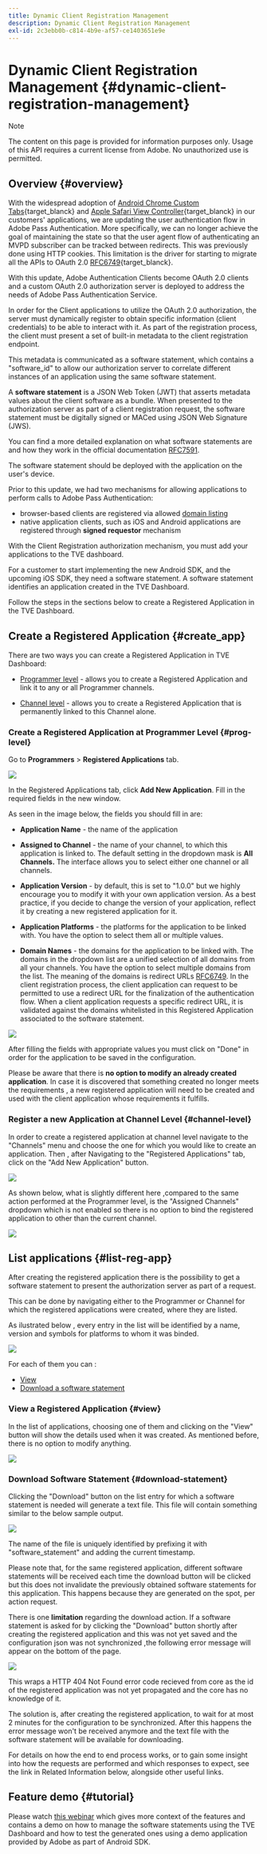 ```yaml
---
title: Dynamic Client Registration Management
description: Dynamic Client Registration Management
exl-id: 2c3ebb0b-c814-4b9e-af57-ce1403651e9e
---
```

# Dynamic Client Registration Management {#dynamic-client-registration-management}

>[!NOTE]
>
>The content on this page is provided for information purposes only. Usage of this API requires a current license from Adobe. No unauthorized use is permitted.

## Overview {#overview}

With the widespread adoption of [Android Chrome Custom Tabs](https://developer.chrome.com/multidevice/android/customtabs){target_blanck} and [Apple Safari View Controller](https://developer.apple.com/documentation/safariservices/sfsafariviewcontroller){target_blanck} in our customers' applications, we are updating the user authentication flow in Adobe Pass Authentication. More specifically, we can no longer achieve the goal of maintaining the state so that the user agent flow of authenticating an MVPD subscriber can be tracked between redirects. This was previously done using HTTP cookies. This limitation is the driver for starting to migrate all the APIs to OAuth 2.0 [RFC6749](https://tools.ietf.org/html/rfc6749){target_blanck}.

With this update, Adobe Authentication Clients become OAuth 2.0 clients and a custom OAuth 2.0 authorization server is deployed to address the needs of Adobe Pass Authentication Service.

In order for the Client applications to utilize the OAuth 2.0 authorization, the server must dynamically register to obtain specific information (client credentials) to be able to interact with it. As part of the registration process, the client must present a set of built-in metadata to the client registration endpoint.

This metadata is communicated as a software statement, which contains a "software_id" to allow our authorization server to correlate different instances of an application using the same software statement.

A **software statement** is a JSON Web Token (JWT) that asserts metadata values about the client software as a bundle. When presented to the authorization server as part of a client registration request, the software statement must be digitally signed or MACed using JSON Web Signature (JWS).

You can find a more detailed explanation on what software statements are and how they work in the official documentation [RFC7591](https://tools.ietf.org/html/rfc7591).

The software statement should be deployed with the application on the user's device.

Prior to this update, we had two mechanisms for allowing applications to perform calls to Adobe Pass Authentication:

* browser-based clients are registered via allowed [domain listing](/help/authentication/programmer-overview.md#reg-and-init)
* native application clients, such as iOS and Android applications are  registered through **signed requestor** mechanism  


With the Client Registration authorization mechanism, you must add your applications to the TVE dashboard.

For a customer to start implementing the new Android SDK, and the upcoming iOS SDK, they need a software statement. A software statement identifies an application created in the TVE Dashboard.

Follow the steps in the sections below to create a Registered Application in the TVE Dashboard.

## Create a Registered Application {#create_app}

There are two ways you can create a Registered Application in TVE Dashboard:

* [Programmer level](#prog-level) - allows you to create a Registered Application and link it to any or all Programmer channels.

* [Channel level](#channel-level) - allows you to create a Registered Application that is permanently linked to this Channel alone.

### Create a Registered Application at Programmer Level {#prog-level}

Go to **Programmers** > **Registered Applications** tab.

![](assets/reg-app-progr-level.png)

In the Registered Applications tab, click **Add New Application**. Fill in the required fields in the new window.

As seen in the image below, the fields you should fill in are:

*   **Application Name** - the name of the application

*   **Assigned to Channel** - the name of your channel, t</span>o which this application is linked to. The default setting in the dropdown mask is **All Channels.** The interface allows you to select either one channel or all channels.

*   **Application Version** - by default, this is set to "1.0.0" but we highly encourage you to modify it with your own application version. As a best practice, if you decide to change the version of your application, reflect it by creating a new registered application for it.

*   **Application Platforms** - the platforms for the application to be linked with. You have the option to select them all or multiple values.

*   **Domain Names** - the domains for the application to be linked with. The domains in the dropdown list are a unified selection of all domains from all your channels. You have the option to select  multiple domains from the list. The meaning of the domains is redirect URLs [RFC6749](https://tools.ietf.org/html/rfc6749). In the client registration process, the client application can request to be permitted to use a redirect URL for the finalization of the authentication flow. When a client application requests a specific redirect URL, it is validated against the domains whitelisted in this Registered Application associated to the software statement.


![](assets/new-reg-app.png)


After filling the fields with appropriate values you must click on "Done" in order for the application to be saved in the configuration.

Please be aware that there is **no option to modify an already created application**. In case it is discovered that something created no longer meets the requirements , a new registered application will need to be created and used with the client application whose requirements it fulfills.


### Register a new Application at Channel Level {#channel-level}

In order to create a registered application at channel level navigate to the "Channels" menu and choose the one for which you would like to create an application. Then , after Navigating to the "Registered Applications" tab, click on the "Add New Application" button.

![](assets/reg-new-app-channel-level.png)

As shown below, what is slightly different here ,compared to the same action performed at the Programmer level, is the "Assigned Channels" dropdown which is not enabled so there is no option to bind the registered application to other than the current channel.

![](assets/new-reg-app-channel.png)

## List applications {#list-reg-app}

After creating the registered application there is the possibility to get a software statement to present the authorization server as part of a request.

This can be done by navigating either to the Programmer or Channel for which the registered applications were created, where they are listed. 

As ilustrated below , every entry in the list will be identified by a name, version and symbols for platforms to whom it was binded.

![](assets/reg-app-list.png)

For each of them you can :

* [View](#view)
* [Download a software statement](#download-statement)

### View a Registered Application {#view}

In the list of applications, choosing one of them and clicking on the "View" button will show the details used when it was created. As mentioned before, there is no option to modify anything.


![](assets/view-reg-app.png)


### Download Software Statement {#download-statement}

Clicking the "Download" button on the list entry for which a software statement is needed will generate a text file. This file will contain something similar to the below sample output.


![](assets/download-software-statement.png)

The name of the file is uniquely identified by prefixing it with "software_statement" and adding the current timestamp.

Please note that, for the same registered application, different software statements will be received each time the download button will be clicked but this does not invalidate the previously obtained software statements for this application. This happens because they are generated on the spot, per action request.

There is one **limitation** regarding the download action. If a software statement is asked for by clicking the "Download" button shortly after creating the registered application and this was not yet saved and the configuration json was not synchronized ,the following error message will appear on the bottom of the page. 

![](assets/error-sw-statement-notready.png)

This wraps a HTTP 404 Not Found error code recieved from core as the id of the registered application was not yet propagated and the core has no knowledge of it.

The solution is, after creating the registered application, to wait for at most 2 minutes for the configuration to be synchronized. After this happens the error message won't be received anymore and the text file with the software statement will be available for downloading.

For details on how the end to end process works, or to gain some insight into how the requests are performed and which responses to expect, see the link in Related Information below, alongside other useful links.

<!--
## Related Information {#related}

* [Dynamic Client Registration API](/help/authentication/dynamic-client-registration-api.md)
* [TVE Dashboard User Guide](/help/authentication/tve-dashboard-user-guide.md)
-->

## Feature demo {#tutorial}

Please watch [this webinar](https://my.adobeconnect.com/pzkp8ujrigg1/) which gives more context of the features and contains a demo on how to manage the software statements using the TVE Dashboard and how to test the generated ones using a demo application provided by Adobe as part of Android SDK.
